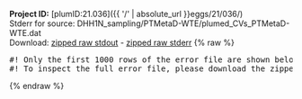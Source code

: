 **Project ID:** [plumID:21.036]({{ '/' | absolute_url }}eggs/21/036/)  
Stderr for source:  DHH1N_sampling/PTMetaD-WTE/plumed_CVs_PTMetaD-WTE.dat   
Download: [zipped raw stdout](plumed_CVs_PTMetaD-WTE.dat.plumed.stdout.txt.zip) - [zipped raw stderr](plumed_CVs_PTMetaD-WTE.dat.plumed.stderr.txt.zip) 
{% raw %}
<pre>
#! Only the first 1000 rows of the error file are shown below
#! To inspect the full error file, please download the zipped raw stderr file above
</pre>
{% endraw %}
